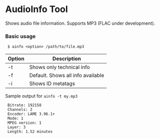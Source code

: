 # AudioInfo Tool
Shows audio file information. Supports MP3 (FLAC under development).

### Basic usage

```
 $ ainfo <option> /path/to/file.mp3
```

| Option | Description |
|--------|-------------|
| -t     | Shows only technical info |
| -f     | Default. Shows all info available |
| -i     | Shows ID metatags |

Sample output for `ainfo -t my.mp3`

```
 Bitrate: 192158 
 Channels: 2
 Encoder: LAME 3.96.1+
 Mode: 1
 MPEG version: 1
 Layer: 3
 Length: 1.52 minutes
```
